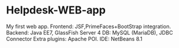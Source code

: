 # Helpdesk-WEB-app
My first web app.
Frontend: JSF,PrimeFaces+BootStrap integration.
Backend: Java EE7, GlassFish Server 4
DB: MySQL (MariaDB), JDBC Connector
Extra plugins: Apache POI.
IDE: NetBeans 8.1
